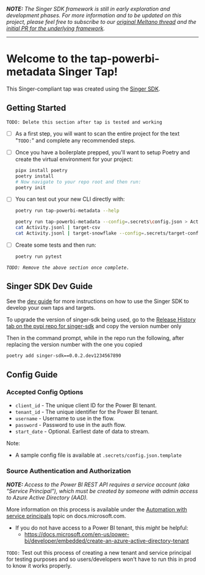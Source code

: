 _**NOTE:** The Singer SDK framework is still in early exploration and development phases. For more
information and to be updated on this project, please feel free to subscribe to our
[original Meltano thread](https://gitlab.com/meltano/meltano/-/issues/2401) and the
[initial PR for the underlying framework](https://gitlab.com/meltano/singer-sdk/-/merge_requests/1)._

--------------------------------

# Welcome to the tap-powerbi-metadata Singer Tap!

This Singer-compliant tap was created using the [Singer SDK](https://gitlab.com/meltano/singer-sdk).

## Getting Started

`TODO: Delete this section after tap is tested and working`

- [ ] As a first step, you will want to scan the entire project for the text "`TODO:`" and complete any recommended steps.
- [ ] Once you have a boilerplate prepped, you'll want to setup Poetry and create the virtual environment for your project:

    ```bash
    pipx install poetry
    poetry install
    # Now navigate to your repo root and then run:
    poetry init
    ```

- [ ] You can test out your new CLI directly with:

    ```bash
    poetry run tap-powerbi-metadata --help

    poetry run tap-powerbi-metadata --config=.secrets\config.json > Activity.jsonl
    cat Activity.jsonl | target-csv
    cat Activity.jsonl | target-snowflake --config=.secrets/target-config.json
    ```

- [ ] Create some tests and then run:

    ```bash
    poetry run pytest
    ```

_`TODO: Remove the above section once complete.`_

## Singer SDK Dev Guide

See the [dev guide](../../docs/dev_guide.md) for more instructions on how to use the Singer SDK to develop your own taps and targets.

To upgrade the version of singer-sdk being used, go to the [Release History tab on the pypi repo for singer-sdk](https://pypi.org/project/singer-sdk/#history) and copy the version number only

Then in the command prompt, while in the repo run the following, after replacing the version number with the one you copied

```bash
poetry add singer-sdk==0.0.2.dev1234567890
```

## Config Guide

### Accepted Config Options

- `client_id` - The unique client ID for the Power BI tenant.
- `tenant_id` - The unique identifier for the Power BI tenant.
- `username` - Username to use in the flow.
- `password` - Password to use in the auth flow.
- `start_date` - Optional. Earliest date of data to stream.

Note:

- A sample config file is available at `.secrets/config.json.template`

### Source Authentication and Authorization

_**NOTE:** Access to the Power BI REST API requires a service account (aka "Service Principal"), which must
be created by someone with admin access to Azure Active Directory (AAD)._

More information on this process is available under the 
[Automation with service principals](https://docs.microsoft.com/en-us/power-bi/admin/service-premium-service-principal)
topic on docs.microsoft.com.

- If you do not have access to a Power BI tenant, this _might_ be helpful:
  - https://docs.microsoft.com/en-us/power-bi/developer/embedded/create-an-azure-active-directory-tenant

`TODO:` Test out this process of creating a new tenant and service principal for testing purposes and so users/developers won't have to run this in prod to know it works properly.
